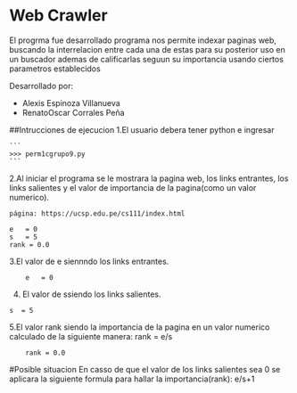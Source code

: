# Web Crawler
El progrma fue desarrollado programa nos permite indexar paginas web, buscando la interrelacion entre cada una de estas para su posterior uso en un buscador ademas de calificarlas seguun su importancia usando ciertos parametros establecidos

Desarrollado por:
- Alexis Espinoza Villanueva
- RenatoOscar Corrales Peña

##Intrucciones de ejecucion
1.El usuario debera tener python e ingresar

    ```
    >>> perm1cgrupo9.py
    ```
    
   2.Al iniciar el programa se le mostrara la pagina web, los links entrantes, los links salientes y el valor de importancia de la pagina(como un valor numerico).
    
    página: https://ucsp.edu.pe/cs111/index.html
    
    e   = 0
    s   = 5
    rank = 0.0
    
   3.El valor de e siennndo los links entrantes.
   
        e   = 0
    
   4. El valor de ssiendo los links salientes.
    
    s  = 5
        
   5.El valor rank siendo la importancia de la pagina en un valor numerico calculado de la siguiente manera: rank = e/s 
   
        rank = 0.0
        
 #Posible situacion
 En casso de que el valor de los links salientes sea 0 se aplicara la siguiente formula para hallar la importancia(rank): e/s+1
